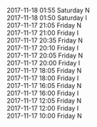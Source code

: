 2017-11-18 01:55 Saturday  N  
2017-11-18 01:50 Saturday  I  
2017-11-17 21:05 Friday  N  
2017-11-17 21:00 Friday  I  
2017-11-17 20:35 Friday  N  
2017-11-17 20:10 Friday  I  
2017-11-17 20:05 Friday  N  
2017-11-17 20:00 Friday  I  
2017-11-17 18:05 Friday  N  
2017-11-17 18:00 Friday  I  
2017-11-17 16:05 Friday  N  
2017-11-17 16:00 Friday  I  
2017-11-17 12:05 Friday  N  
2017-11-17 12:00 Friday  I  
2017-11-17 10:00 Friday  N  
